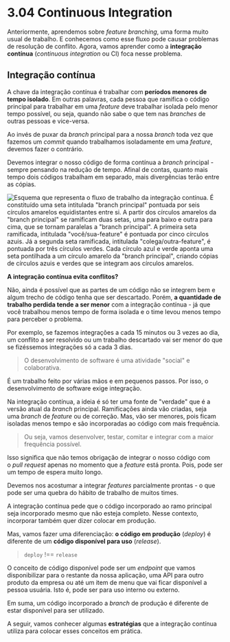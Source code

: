 # 3.04 Continuous Integration

Anteriormente, aprendemos sobre _feature branching_, uma forma muito usual de trabalho. E conhecemos como esse fluxo pode causar problemas de resolução de conflito. Agora, vamos aprender como a **integração contínua** (_continuous integration_ ou CI) foca nesse problema.

## Integração contínua

A chave da integração contínua é trabalhar com **períodos menores de tempo isolado**. Em outras palavras, cada pessoa que ramifica o código principal para trabalhar em uma _feature_ deve trabalhar isolada pelo menor tempo possível, ou seja, quando não sabe o que tem nas _branches_ de outras pessoas e vice-versa.

Ao invés de puxar da _branch_ principal para a nossa _branch_ toda vez que fazemos um _commit_ quando trabalhamos isoladamente em uma _feature_, devemos fazer o contrário.

Devemos integrar o nosso código de forma contínua a _branch_ principal - sempre pensando na redução de tempo. Afinal de contas, quanto mais tempo dois códigos trabalham em separado, mais divergências terão entre as cópias.

![Esquema que representa o fluxo de trabalho da integração contínua. É constituído uma seta intitulada "branch principal" pontuada por seis círculos amarelos equidistantes entre si. A partir dos círculos amarelos da "branch principal" se ramificam duas setas, uma para baixo e outra para cima, que se tornam paralelas a "branch principal". A primeira seta ramificada, intitulada "você/sua-feature" é pontuada por cinco círculos azuis. Já a segunda seta ramificada, intitulada "colega/outra-feature", é pontuada por três círculos verdes. Cada círculo azul e verde aponta uma seta pontilhada a um círculo amarelo da "branch principal", criando cópias de círculos azuis e verdes que se integram aos círculos amarelos.](https://cdn1.gnarususercontent.com.br/1/1319058/15dab436-df3d-4efd-a1c4-a0e5bc0faf77.png)

**A integração contínua evita conflitos?**

Não, ainda é possível que as partes de um código não se integrem bem e algum trecho de código tenha que ser descartado. Porém, **a quantidade de trabalho perdida tende a ser menor** com a integração contínua - já que você trabalhou menos tempo de forma isolada e o time levou menos tempo para perceber o problema.

Por exemplo, se fazemos integrações a cada 15 minutos ou 3 vezes ao dia, um conflito a ser resolvido ou um trabalho descartado vai ser menor do que se fizéssemos integrações só a cada 3 dias.

> O desenvolvimento de software é uma atividade "social" e colaborativa.

É um trabalho feito por várias mãos e em pequenos passos. Por isso, o desenvolvimento de software exige integração.

Na integração contínua, a ideia é só ter uma fonte de "verdade" que é a versão atual da _branch_ principal. Ramificações ainda vão criadas, seja uma _branch_ de _feature_ ou de correção. Mas, vão ser menores, pois ficam isoladas menos tempo e são incorporadas ao código com mais frequência.

> Ou seja, vamos desenvolver, testar, comitar e integrar com a maior frequência possível.

Isso significa que não temos obrigação de integrar o nosso código com o _pull request_ apenas no momento que a _feature_ está pronta. Pois, pode ser um tempo de espera muito longo.

Devemos nos acostumar a integrar _features_ parcialmente prontas - o que pode ser uma quebra do hábito de trabalho de muitos times.

A integração contínua pede que o código incorporado ao ramo principal seja incorporado mesmo que não esteja completo. Nesse contexto, incorporar também quer dizer colocar em produção.

Mas, vamos fazer uma diferenciação: **o código em produção** (_deploy_) é diferente de um **código disponível para uso** (_release_).

> `deploy` !== `release`

O conceito de código disponível pode ser um _endpoint_ que vamos disponibilizar para o restante da nossa aplicação, uma API para outro produto da empresa ou até um item de menu que vai ficar disponível a pessoa usuária. Isto é, pode ser para uso interno ou externo.

Em suma, um código incorporado a _branch_ de produção é diferente de estar disponível para ser utilizado.

A seguir, vamos conhecer algumas **estratégias** que a integração contínua utiliza para colocar esses conceitos em prática.